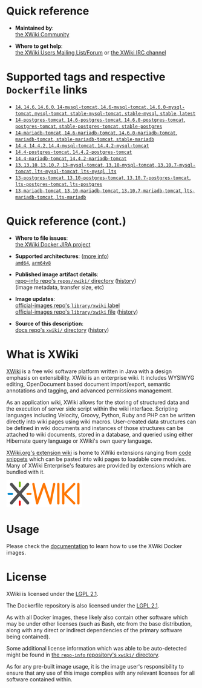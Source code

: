 <!--

********************************************************************************

WARNING:

    DO NOT EDIT "xwiki/README.md"

    IT IS AUTO-GENERATED

    (from the other files in "xwiki/" combined with a set of templates)

********************************************************************************

-->

# Quick reference

-	**Maintained by**:  
	[the XWiki Community](https://github.com/xwiki-contrib/docker-xwiki)

-	**Where to get help**:  
	[the XWiki Users Mailing List/Forum](http://dev.xwiki.org/xwiki/bin/view/Community/MailingLists) or [the XWiki IRC channel](http://dev.xwiki.org/xwiki/bin/view/Community/IRC)

# Supported tags and respective `Dockerfile` links

-	[`14`, `14.6`, `14.6.0`, `14-mysql-tomcat`, `14.6-mysql-tomcat`, `14.6.0-mysql-tomcat`, `mysql-tomcat`, `stable-mysql-tomcat`, `stable-mysql`, `stable`, `latest`](https://github.com/xwiki-contrib/docker-xwiki/blob/da38c291b3e953a4c94cfe25a2e2c6e0ffd4c7e8/14/mysql-tomcat/Dockerfile)
-	[`14-postgres-tomcat`, `14.6-postgres-tomcat`, `14.6.0-postgres-tomcat`, `postgres-tomcat`, `stable-postgres-tomcat`, `stable-postgres`](https://github.com/xwiki-contrib/docker-xwiki/blob/da38c291b3e953a4c94cfe25a2e2c6e0ffd4c7e8/14/postgres-tomcat/Dockerfile)
-	[`14-mariadb-tomcat`, `14.6-mariadb-tomcat`, `14.6.0-mariadb-tomcat`, `mariadb-tomcat`, `stable-mariadb-tomcat`, `stable-mariadb`](https://github.com/xwiki-contrib/docker-xwiki/blob/da38c291b3e953a4c94cfe25a2e2c6e0ffd4c7e8/14/mariadb-tomcat/Dockerfile)
-	[`14.4`, `14.4.2`, `14.4-mysql-tomcat`, `14.4.2-mysql-tomcat`](https://github.com/xwiki-contrib/docker-xwiki/blob/da38c291b3e953a4c94cfe25a2e2c6e0ffd4c7e8/14.4/mysql-tomcat/Dockerfile)
-	[`14.4-postgres-tomcat`, `14.4.2-postgres-tomcat`](https://github.com/xwiki-contrib/docker-xwiki/blob/da38c291b3e953a4c94cfe25a2e2c6e0ffd4c7e8/14.4/postgres-tomcat/Dockerfile)
-	[`14.4-mariadb-tomcat`, `14.4.2-mariadb-tomcat`](https://github.com/xwiki-contrib/docker-xwiki/blob/da38c291b3e953a4c94cfe25a2e2c6e0ffd4c7e8/14.4/mariadb-tomcat/Dockerfile)
-	[`13`, `13.10`, `13.10.7`, `13-mysql-tomcat`, `13.10-mysql-tomcat`, `13.10.7-mysql-tomcat`, `lts-mysql-tomcat`, `lts-mysql`, `lts`](https://github.com/xwiki-contrib/docker-xwiki/blob/da38c291b3e953a4c94cfe25a2e2c6e0ffd4c7e8/13/mysql-tomcat/Dockerfile)
-	[`13-postgres-tomcat`, `13.10-postgres-tomcat`, `13.10.7-postgres-tomcat`, `lts-postgres-tomcat`, `lts-postgres`](https://github.com/xwiki-contrib/docker-xwiki/blob/da38c291b3e953a4c94cfe25a2e2c6e0ffd4c7e8/13/postgres-tomcat/Dockerfile)
-	[`13-mariadb-tomcat`, `13.10-mariadb-tomcat`, `13.10.7-mariadb-tomcat`, `lts-mariadb-tomcat`, `lts-mariadb`](https://github.com/xwiki-contrib/docker-xwiki/blob/da38c291b3e953a4c94cfe25a2e2c6e0ffd4c7e8/13/mariadb-tomcat/Dockerfile)

# Quick reference (cont.)

-	**Where to file issues**:  
	[the XWiki Docker JIRA project](http://jira.xwiki.org/browse/XDOCKER)

-	**Supported architectures**: ([more info](https://github.com/docker-library/official-images#architectures-other-than-amd64))  
	[`amd64`](https://hub.docker.com/r/amd64/xwiki/), [`arm64v8`](https://hub.docker.com/r/arm64v8/xwiki/)

-	**Published image artifact details**:  
	[repo-info repo's `repos/xwiki/` directory](https://github.com/docker-library/repo-info/blob/master/repos/xwiki) ([history](https://github.com/docker-library/repo-info/commits/master/repos/xwiki))  
	(image metadata, transfer size, etc)

-	**Image updates**:  
	[official-images repo's `library/xwiki` label](https://github.com/docker-library/official-images/issues?q=label%3Alibrary%2Fxwiki)  
	[official-images repo's `library/xwiki` file](https://github.com/docker-library/official-images/blob/master/library/xwiki) ([history](https://github.com/docker-library/official-images/commits/master/library/xwiki))

-	**Source of this description**:  
	[docs repo's `xwiki/` directory](https://github.com/docker-library/docs/tree/master/xwiki) ([history](https://github.com/docker-library/docs/commits/master/xwiki))

# What is XWiki

[XWiki](http://xwiki.org) is a free wiki software platform written in Java with a design emphasis on extensibility. XWiki is an enterprise wiki. It includes WYSIWYG editing, OpenDocument based document import/export, semantic annotations and tagging, and advanced permissions management.

As an application wiki, XWiki allows for the storing of structured data and the execution of server side script within the wiki interface. Scripting languages including Velocity, Groovy, Python, Ruby and PHP can be written directly into wiki pages using wiki macros. User-created data structures can be defined in wiki documents and instances of those structures can be attached to wiki documents, stored in a database, and queried using either Hibernate query language or XWiki's own query language.

[XWiki.org's extension wiki](http://extensions.xwiki.org) is home to XWiki extensions ranging from [code snippets](http://snippets.xwiki.org) which can be pasted into wiki pages to loadable core modules. Many of XWiki Enterprise's features are provided by extensions which are bundled with it.

![logo](https://raw.githubusercontent.com/docker-library/docs/6fb07a8dacbad5cc548b87e4c267823a4aa98660/xwiki/logo.png)

# Usage

Please check the [documentation](https://github.com/xwiki-contrib/docker-xwiki/blob/master/README.md) to learn how to use the XWiki Docker images.

# License

XWiki is licensed under the [LGPL 2.1](https://github.com/xwiki-contrib/docker-xwiki/blob/master/LICENSE).

The Dockerfile repository is also licensed under the [LGPL 2.1](https://github.com/xwiki-contrib/docker-xwiki/blob/master/LICENSE).

As with all Docker images, these likely also contain other software which may be under other licenses (such as Bash, etc from the base distribution, along with any direct or indirect dependencies of the primary software being contained).

Some additional license information which was able to be auto-detected might be found in [the `repo-info` repository's `xwiki/` directory](https://github.com/docker-library/repo-info/tree/master/repos/xwiki).

As for any pre-built image usage, it is the image user's responsibility to ensure that any use of this image complies with any relevant licenses for all software contained within.
